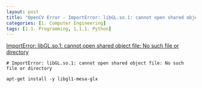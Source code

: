 ```yaml
---
layout: post
title: "OpenCV Error - ImportError: libGL.so.1: cannot open shared object file: No such file or directory"
categories: [1. Computer Engineering]
tags: [1.1. Programming, 1.1.1. Python]
---
```


[ImportError: libGL.so.1: cannot open shared object file: No such file or directory](https://stackoverflow.com/questions/55313610/importerror-libgl-so-1-cannot-open-shared-object-file-no-such-file-or-directo)

```
# ImportError: libGL.so.1: cannot open shared object file: No such file or directory

apt-get install -y libgl1-mesa-glx
```